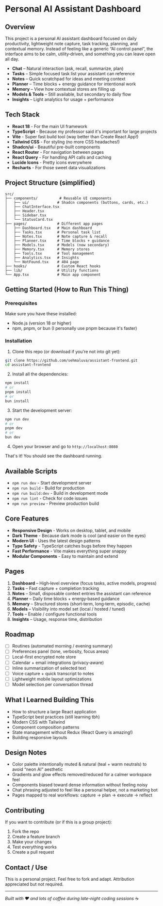 # Personal AI Assistant Dashboard

## Overview
This project is a personal AI assistant dashboard focused on daily productivity, lightweight note capture, task tracking, planning, and contextual memory. Instead of feeling like a generic “AI control panel”, the interface aims to be calm, utility‑driven, and something you can leave open all day.

- **Chat** – Natural interaction (ask, recall, summarize, plan)
- **Tasks** – Simple focused task list your assistant can reference
- **Notes** – Quick scratchpad for ideas and meeting context
- **Planner** – Time blocks + energy guidance for intentional work
- **Memory** – View how contextual stores are filling up
- **Models & Tools** – Still available, but secondary to daily flow
- **Insights** – Light analytics for usage + performance

## Tech Stack
- **React 18** - For the main UI framework
- **TypeScript** - Because my professor said it's important for large projects
- **Vite** - Super fast build tool (way better than Create React App!)
- **Tailwind CSS** - For styling (no more CSS headaches!)
- **Shadcn/ui** - Beautiful pre-built components
- **React Router** - For navigation between pages
- **React Query** - For handling API calls and caching
- **Lucide Icons** - Pretty icons everywhere
- **Recharts** - For those sweet data visualizations

## Project Structure (simplified)
```
src/
├── components/          # Reusable UI components
│   ├── ui/             # Shadcn components (buttons, cards, etc.)
│   ├── ChatInterface.tsx
│   ├── Header.tsx
│   ├── Sidebar.tsx
│   └── StatusCard.tsx
├── pages/              # Different app pages
│   ├── Dashboard.tsx   # Main dashboard
│   ├── Tasks.tsx       # Personal task list
│   ├── Notes.tsx       # Note capture & recall
│   ├── Planner.tsx     # Time blocks + guidance
│   ├── Models.tsx      # Models (now secondary)
│   ├── Memory.tsx      # Memory stores
│   ├── Tools.tsx       # Tool management
│   ├── Analytics.tsx   # Insights
│   └── NotFound.tsx    # 404 page
├── hooks/              # Custom React hooks
├── lib/                # Utility functions
└── App.tsx             # Main app component
```

## Getting Started (How to Run This Thing)

### Prerequisites
Make sure you have these installed:
- Node.js (version 18 or higher)
- npm, pnpm, or bun (I personally use pnpm because it's faster)

### Installation
1. Clone this repo (or download if you're not into git yet):
```bash
git clone https://github.com/sehmaluva/assistant-frontend.git
cd assistant-frontend
```

2. Install all the dependencies:
```bash
npm install
# or
pnpm install
# or
bun install
```

3. Start the development server:
```bash
npm run dev
# or
pnpm dev
# or
bun dev
```

4. Open your browser and go to `http://localhost:8080`

That's it! You should see the dashboard running.

## Available Scripts
- `npm run dev` - Start development server
- `npm run build` - Build for production  
- `npm run build:dev` - Build in development mode
- `npm run lint` - Check for code issues
- `npm run preview` - Preview production build

## Core Features 
- **Responsive Design** - Works on desktop, tablet, and mobile
- **Dark Theme** - Because dark mode is cool (and easier on the eyes)
- **Modern UI** - Uses the latest design patterns
- **Type Safety** - TypeScript catches bugs before they happen
- **Fast Performance** - Vite makes everything super snappy
- **Modular Components** - Easy to maintain and extend

## Pages
1. **Dashboard** – High‑level overview (focus tasks, active models, progress)
2. **Tasks** – Fast capture + completion tracking
3. **Notes** – Small, disposable context entries the assistant can reference
4. **Planner** – Daily time blocks + energy‑based guidance
5. **Memory** – Structured stores (short‑term, long‑term, episodic, cache)
6. **Models** – Visibility into model set (local / hosted / tuned)
7. **Tools** – Enable / configure functional tools
8. **Insights** – Usage, response time, distribution

## Roadmap
- [ ] Routines (automated morning / evening summary)
- [ ] Preferences panel (tone, verbosity, focus areas)
- [ ] Local-first encrypted note store
- [ ] Calendar + email integrations (privacy‑aware)
- [ ] Inline summarization of selected text
- [ ] Voice capture + quick transcript to notes
- [ ] Lightweight mobile layout optimizations
- [ ] Model selection per conversation thread

## What I Learned Building This
- How to structure a large React application
- TypeScript best practices (still learning tbh)
- Modern CSS with Tailwind
- Component composition patterns
- State management without Redux (React Query is amazing!)
- Building responsive layouts

## Design Notes
- Color palette intentionally muted & natural (teal + warm neutrals) to avoid “neon AI” aesthetic
- Gradients and glow effects removed/reduced for a calmer workspace feel
- Components biased toward dense information without feeling noisy
- Chat phrasing adjusted to feel like a personal helper, not a marketing bot
- Pages mapped to real workflows: capture → plan → execute → reflect

## Contributing
If you want to contribute (or if this is a group project):
1. Fork the repo
2. Create a feature branch
3. Make your changes
4. Test everything works
5. Create a pull request

## Contact / Use
This is a personal project. Feel free to fork and adapt. Attribution appreciated but not required.

---
*Built with ❤️ and lots of coffee during late-night coding sessions* ☕
